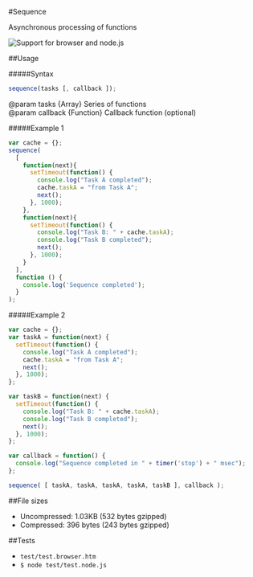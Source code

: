 #Sequence

Asynchronous processing of functions

![Support for browser and node.js](https://raw.github.com/up/sequence/master/test/support.png)

##Usage

#####Syntax

```javascript
sequence(tasks [, callback ]);
```
@param tasks {Array} Series of functions    
@param callback {Function} Callback function (optional)

#####Example 1

```javascript
var cache = {};
sequence(
  [
    function(next){
      setTimeout(function() {
        console.log("Task A completed");
        cache.taskA = "from Task A";
        next();
      }, 1000);
    },
    function(next){
      setTimeout(function() {
        console.log("Task B: " + cache.taskA);
        console.log("Task B completed");
        next();
      }, 1000);
    }
  ], 
  function () {
    console.log('Sequence completed'); 
  }
);
```

#####Example 2

```javascript
var cache = {};
var taskA = function(next) {
  setTimeout(function() {
    console.log("Task A completed");
    cache.taskA = "from Task A";
    next();
  }, 1000);
};

var taskB = function(next) {
  setTimeout(function() {
    console.log("Task B: " + cache.taskA);
    console.log("Task B completed");
    next();
  }, 1000);
};

var callback = function() {
  console.log("Sequence completed in " + timer('stop') + " msec");
};

sequence( [ taskA, taskA, taskA, taskA, taskB ], callback );
```

##File sizes
* Uncompressed: 1.03KB (532 bytes gzipped)
* Compressed: 396 bytes (243 bytes gzipped)

##Tests

* `test/test.browser.htm`
* `$ node test/test.node.js`

